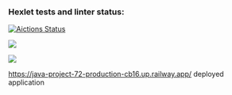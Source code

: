 ### Hexlet tests and linter status:
[![Aictions Status](https://github.com/Timurrr86/java-project-72/workflows/hexlet-check/badge.svg)](https://github.com/Timurrr86/java-project-72/actions)

<a href="https://codeclimate.com/github/Timurrr86/java-project-72/maintainability"><img src="https://api.codeclimate.com/v1/badges/b7cff663799afd484009/maintainability" /></a>

<a href="https://codeclimate.com/github/Timurrr86/java-project-72/test_coverage"><img src="https://api.codeclimate.com/v1/badges/b7cff663799afd484009/test_coverage" /></a>

https://java-project-72-production-cb16.up.railway.app/ deployed application
